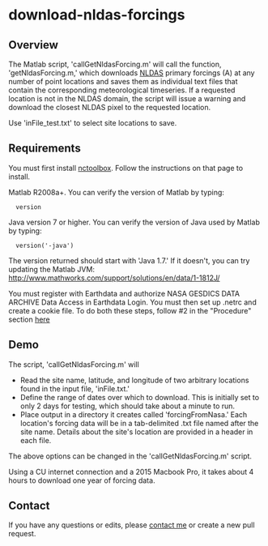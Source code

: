 # download-nldas-forcings

## Overview
The Matlab script, 'callGetNldasForcing.m' will call the function, 'getNldasForcing.m,' which downloads [NLDAS](http://ldas.gsfc.nasa.gov/nldas/) primary forcings (A) at any number of point locations and saves them as individual text files that contain the corresponding meteorological timeseries. If a requested location is not in the NLDAS domain, the script will issue a warning and download the closest NLDAS pixel to the requested location.

Use 'inFile_test.txt' to select site locations to save.

## Requirements

You must first install [nctoolbox](https://github.com/nctoolbox/nctoolbox). Follow the instructions on that page to install.

Matlab R2008a+. You can verify the version of Matlab by typing:

      version

Java version 7 or higher. You can verify the version of Java used by Matlab by typing:

      version('-java')

The version returned should start with 'Java 1.7.' If it doesn't, you can try updating the Matlab JVM: http://www.mathworks.com/support/solutions/en/data/1-1812J/

You must register with Earthdata and authorize NASA GESDICS DATA ARCHIVE Data Access in Earthdata Login. You must then set up .netrc and create a cookie file. To do both these steps, follow #2 in the "Procedure" section [here](https://disc.sci.gsfc.nasa.gov/recipes/?q=recipes/How-to-Download-Data-Files-from-HTTP-Service-with-wget)
## Demo

The script, 'callGetNldasForcing.m' will
* Read the site name, latitude, and longitude of two arbitrary locations found in the input file, 'inFile.txt.'
* Define the range of dates over which to download. This is initially set to only 2 days for testing, which should take about a minute to run.
* Place output in a directory it creates called 'forcingFromNasa.' Each location's forcing data will be in a tab-delimited .txt file named after the site name. Details about the site's location are provided in a header in each file.

The above options can be changed in the 'callGetNldasForcing.m' script.

Using a CU internet connection and a 2015 Macbook Pro, it takes about 4 hours to download one year of forcing data.

## Contact
If you have any questions or edits, please [contact me](mailto:peter.shellito@colorado.edu) or create a new pull request.
